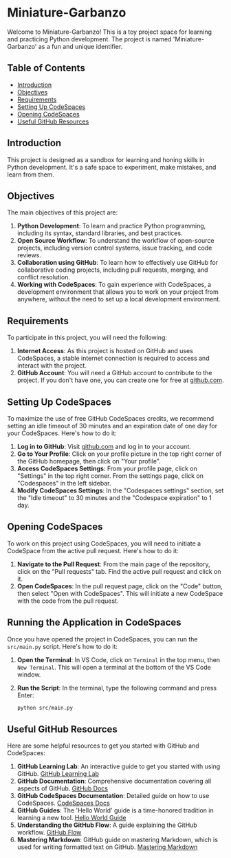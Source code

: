 # Miniature-Garbanzo

Welcome to Miniature-Garbanzo! This is a toy project space for learning and practicing Python development. The project is named 'Miniature-Garbanzo' as a fun and unique identifier.

## Table of Contents
- [Introduction](#introduction)
- [Objectives](#objectives)
- [Requirements](#requirements)
- [Setting Up CodeSpaces](#setting-up-codespaces)
- [Opening CodeSpaces](#opening-codespaces)
- [Useful GitHub Resources](#useful-github-resources)

## Introduction
This project is designed as a sandbox for learning and honing skills in Python development. It's a safe space to experiment, make mistakes, and learn from them. 

## Objectives
The main objectives of this project are:
1. **Python Development**: To learn and practice Python programming, including its syntax, standard libraries, and best practices.
2. **Open Source Workflow**: To understand the workflow of open-source projects, including version control systems, issue tracking, and code reviews.
3. **Collaboration using GitHub**: To learn how to effectively use GitHub for collaborative coding projects, including pull requests, merging, and conflict resolution.
4. **Working with CodeSpaces**: To gain experience with CodeSpaces, a development environment that allows you to work on your project from anywhere, without the need to set up a local development environment.

## Requirements
To participate in this project, you will need the following:
1. **Internet Access**: As this project is hosted on GitHub and uses CodeSpaces, a stable internet connection is required to access and interact with the project.
2. **GitHub Account**: You will need a GitHub account to contribute to the project. If you don't have one, you can create one for free at [github.com](https://github.com/).

## Setting Up CodeSpaces
To maximize the use of free GitHub CodeSpaces credits, we recommend setting an idle timeout of 30 minutes and an expiration date of one day for your CodeSpaces. Here's how to do it:
1. **Log in to GitHub**: Visit [github.com](https://github.com/) and log in to your account.
2. **Go to Your Profile**: Click on your profile picture in the top right corner of the GitHub homepage, then click on "Your profile".
3. **Access CodeSpaces Settings**: From your profile page, click on "Settings" in the top right corner. From the settings page, click on "Codespaces" in the left sidebar.
4. **Modify CodeSpaces Settings**: In the "Codespaces settings" section, set the "Idle timeout" to 30 minutes and the "Codespace expiration" to 1 day.

## Opening CodeSpaces
To work on this project using CodeSpaces, you will need to initiate a CodeSpace from the active pull request. Here's how to do it:
1. **Navigate to the Pull Request**: From the main page of the repository, click on the "Pull requests" tab. Find the active pull request and click on it.
2. **Open CodeSpaces**: In the pull request page, click on the "Code" button, then select "Open with CodeSpaces". This will initiate a new CodeSpace with the code from the pull request.

## Running the Application in CodeSpaces

Once you have opened the project in CodeSpaces, you can run the `src/main.py` script. Here's how to do it:

1. **Open the Terminal**: In VS Code, click on `Terminal` in the top menu, then `New Terminal`. This will open a terminal at the bottom of the VS Code window.

2. **Run the Script**: In the terminal, type the following command and press Enter:

    ```bash
    python src/main.py
    ```

## Useful GitHub Resources
Here are some helpful resources to get you started with GitHub and CodeSpaces:
1. **GitHub Learning Lab**: An interactive guide to get you started with using GitHub. [GitHub Learning Lab](https://lab.github.com/)
2. **GitHub Documentation**: Comprehensive documentation covering all aspects of GitHub. [GitHub Docs](https://docs.github.com/)
3. **GitHub CodeSpaces Documentation**: Detailed guide on how to use CodeSpaces. [CodeSpaces Docs](https://docs.github.com/en/codespaces)
4. **GitHub Guides**: The 'Hello World' guide is a time-honored tradition in learning a new tool. [Hello World Guide](https://guides.github.com/activities/hello-world/)
5. **Understanding the GitHub Flow**: A guide explaining the GitHub workflow. [GitHub Flow](https://guides.github.com/introduction/flow/)
6. **Mastering Markdown**: GitHub guide on mastering Markdown, which is used for writing formatted text on GitHub. [Mastering Markdown](https://guides.github.com/features/mastering-markdown/)